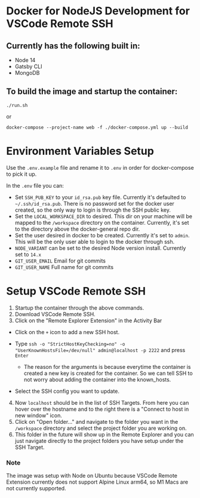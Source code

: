 # Docker for NodeJS Development for VSCode Remote SSH

## Currently has the following built in: 
- Node 14
- Gatsby CLI
- MongoDB

## To build the image and startup the container: 
```
./run.sh 
```
or 
```
docker-compose --project-name web -f ./docker-compose.yml up --build
```
# Environment Variables Setup
Use the `.env.example` file and rename it to `.env` in order for docker-compose to pick it up. 

In the `.env` file you can:
- Set `SSH_PUB_KEY` to your `id_rsa.pub` key file. Currently it's defaulted to `~/.ssh/id_rsa.pub`. There is no password set for the docker user created, so the only way to login is through the SSH public key. 
- Set the `LOCAL_WORKSPACE_DIR` to desired. This dir on your machine will be mapped to the `/workspace` directory on the container. Currently, it's set to the directory above the docker-general repo dir. 
- Set the user desired in docker to be created. Currently it's set to `admin`. This will be the only user able to login to the docker through ssh.
- `NODE_VARIANT` can be set to the desired Node version install. Currently set to `14.x`
- `GIT_USER_EMAIL` Email for git commits
- `GIT_USER_NAME` Full name for git commits

# Setup VSCode Remote SSH
1. Startup the container through the above commands.
2. Download VSCode Remote SSH.
3.  Click on the "Remote Explorer Extension" in the Activity Bar
  - Click on the `+` icon to add a new SSH host.
  - Type `ssh -o "StrictHostKeyChecking=no" -o "UserKnownHostsFile=/dev/null" admin@localhost -p 2222` and press `Enter`
	  - The reason for the arguments is because everytime the container is created a new key is created for the container. So we can tell SSH to not worry about adding the container into the known_hosts. 
		
- Select the SSH config you want to update. 
4. Now `localhost` should be in the list of SSH Targets. From here you can hover over the hostname and to the right there is a "Connect to host in new window" icon. 
5. Click on "Open folder..." and navigate to the folder you want in the `/workspace` directory and select the project folder you are working on.
6. This folder in the future will show up in the Remote Explorer and you can just navigate directly to the project folders you have setup under the SSH Target. 

### Note
The image was setup with Node on Ubuntu because VSCode Remote Extension currently does not support Alpine Linux arm64, so M1 Macs are not currently supported. 